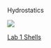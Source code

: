 Hydrostatics 

![](http://latex2png.com/output//latex_216b6246eb545de4dd03616add3e99e2.png)

[Lab 1 Shells](https://github.com/mkfu/MAE224/tree/master/Lab%201%20Shells)
